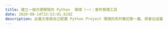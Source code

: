 ```yaml
---
title: 建立一個方便開發的 Python  環境（一）：套件管理工具
date: 2020-08-14T15:53:01.619Z
description: 此篇文章是自己配置 Python Project 環境的系列筆記第一篇，將會在這篇文章中提到有關 Python 專案內環境管理的相關設定。
---
```

<!--
- Why you need a package manager tool
- What is a neat dev environment
- what is the difference between pip
- PEP 518 (https://www.python.org/dev/peps/pep-0518/)
- https://medium.com/@grassfedcode/pep-517-and-518-in-plain-english-47208ca8b7a6
- Current Recommended Tools
-->